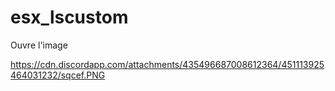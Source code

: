 # esx_lscustom

Ouvre l'image

https://cdn.discordapp.com/attachments/435496687008612364/451113925464031232/sqcef.PNG
